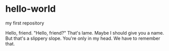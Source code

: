 # hello-world
my first repository

Hello, friend.
"Hello, friend?" That's lame.
Maybe I should give you a name.
But that's a slippery slope.
You're only in my head.
We have to remember that.
